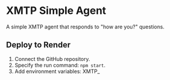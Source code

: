 # XMTP Simple Agent

A simple XMTP agent that responds to "how are you?" questions.

## Deploy to Render
1. Connect the GitHub repository.
2. Specify the run command: `npm start`.
3. Add environment variables: XMTP_
